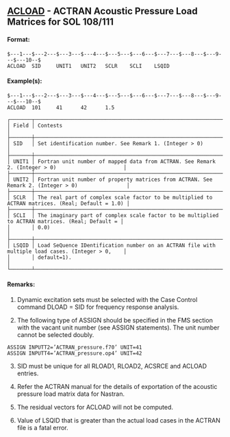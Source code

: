 ## [ACLOAD](https://nexus.hexagon.com/documentationcenter/bundle/MSC_Nastran_2022.4/page/Nastran_Combined_Book/qrg/bulkab/TOC.ACLOAD.xhtml) - ACTRAN Acoustic Pressure Load Matrices for SOL 108/111

#### Format:

```nastran
$---1---$---2---$---3---$---4---$---5---$---6---$---7---$---8---$---9---$---10--$
ACLOAD  SID     UNIT1   UNIT2   SCLR    SCLI    LSQID                           
```
#### Example(s):

```nastran
$---1---$---2---$---3---$---4---$---5---$---6---$---7---$---8---$---9---$---10--$
ACLOAD  101     41      42      1.5                                             
```
```text
┌───────┬──────────────────────────────────────────────────────────────────────────────────────────────────┐
│ Field │ Contests                                                                                         │
├───────┼──────────────────────────────────────────────────────────────────────────────────────────────────┤
│ SID   │ Set identification number. See Remark 1. (Integer > 0)                                           │
├───────┼──────────────────────────────────────────────────────────────────────────────────────────────────┤
│ UNIT1 │ Fortran unit number of mapped data from ACTRAN. See Remark 2. (Integer > 0)                      │
├───────┼──────────────────────────────────────────────────────────────────────────────────────────────────┤
│ UNIT2 │ Fortran unit number of property matrices from ACTRAN. See Remark 2. (Integer > 0)                │
├───────┼──────────────────────────────────────────────────────────────────────────────────────────────────┤
│ SCLR  │ The real part of complex scale factor to be multiplied to ACTRAN matrices. (Real; Default = 1.0) │
├───────┼──────────────────────────────────────────────────────────────────────────────────────────────────┤
│ SCLI  │ The imaginary part of complex scale factor to be multiplied to ACTRAN matrices. (Real; Default = │
│       │ 0.0)                                                                                             │
├───────┼──────────────────────────────────────────────────────────────────────────────────────────────────┤
│ LSQID │ Load SeQuence IDentification number on an ACTRAN file with multiple load cases. (Integer > 0,    │
│       │ default=1).                                                                                      │
└───────┴──────────────────────────────────────────────────────────────────────────────────────────────────┘
```
#### Remarks:

1. Dynamic excitation sets must be selected with the Case Control command DLOAD = SID for frequency response analysis.

2. The following type of ASSIGN should be specified in the FMS section with the vacant unit number (see ASSIGN statements). The unit number cannot be selected doubly.

```nastran
ASSIGN INPUTT2=’ACTRAN_pressure.f70’ UNIT=41
ASSIGN INPUTT4=’ACTRAN_pressure.op4’ UNIT=42
```

3. SID must be unique for all RLOAD1, RLOAD2, ACSRCE and ACLOAD entries.

4. Refer the ACTRAN manual for the details of exportation of the acoustic pressure load matrix data for Nastran.

5. The residual vectors for ACLOAD will not be computed.

6. Value of LSQID that is greater than the actual load cases in the ACTRAN file is a fatal error.

